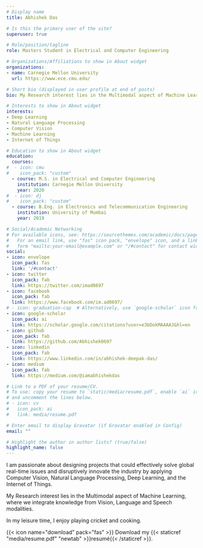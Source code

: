 ```yaml
---
# Display name
title: Abhishek Das

# Is this the primary user of the site?
superuser: true

# Role/position/tagline
role: Masters Student in Electrical and Computer Engineering

# Organizations/Affiliations to show in About widget
organizations:
- name: Carnegie Mellon University
  url: https://www.ece.cmu.edu/

# Short bio (displayed in user profile at end of posts)
bio: My Research interest lies in the Multimodal aspect of Machine Learning, where we integrate knowlegde from Vision, Language and Speech modalities.

# Interests to show in About widget
interests:
- Deep Learning
- Natural Language Processing
- Computer Vision
- Machine Learning
- Internet of Things

# Education to show in About widget
education:
  courses:
#  - icon: cmu
#    icon_pack: "custom"
  - course: M.S. in Electrical and Computer Engineering
    institution: Carnegie Mellon University
    year: 2020
#  - icon: dj
#    icon_pack: "custom"
  - course: B.Eng. in Electronics and Telecommunication Engineering
    institution: University of Mumbai
    year: 2019

# Social/Academic Networking
# For available icons, see: https://sourcethemes.com/academic/docs/page-builder/#icons
#   For an email link, use "fas" icon pack, "envelope" icon, and a link in the
#   form "mailto:your-email@example.com" or "/#contact" for contact widget.
social:
- icon: envelope
  icon_pack: fas
  link: '/#contact'
- icon: twitter
  icon_pack: fab
  link: https://twitter.com/imad0697
- icon: facebook
  icon_pack: fab
  link: https://www.facebook.com/im.ad0697/
# - icon: graduation-cap  # Alternatively, use `google-scholar` icon from `ai` icon pack
- icon: google-scholar
  icon_pack: ai
  link: https://scholar.google.com/citations?user=e3bDokMAAAAJ&hl=en
- icon: github
  icon_pack: fab
  link: https://github.com/Abhishek0697
- icon: linkedin
  icon_pack: fab
  link: https://www.linkedin.com/in/abhishek-deepak-das/
- icon: medium
  icon_pack: fab
  link: https://medium.com/@iamabhishekdas

# Link to a PDF of your resume/CV.
# To use: copy your resume to `static/media/resume.pdf`, enable `ai` icons in `params.toml`, 
# and uncomment the lines below.
# - icon: cv
#   icon_pack: ai
#   link: media/resume.pdf

# Enter email to display Gravatar (if Gravatar enabled in Config)
email: ""

# Highlight the author in author lists? (true/false)
highlight_name: false
---
```


I am passionate about designing projects that could effectively solve global real-time issues and disruptively innovate the industry by applying Computer Vision, Natural Language Processing, Deep Learning, and the Internet of Things.

My Research interest lies in the Multimodal aspect of Machine Learning, where we integrate knowledge from Vision, Language and Speech modalities.

In my leisure time, I enjoy playing cricket and cooking.

{{< icon name="download" pack="fas" >}} Download my {{< staticref "media/resume.pdf" "newtab" >}}resumé{{< /staticref >}}.
